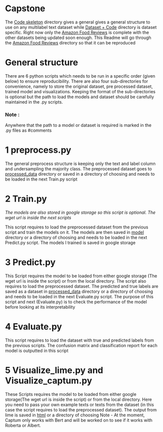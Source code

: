 # Capstone

The [Code skeleton](https://github.com/fajim1/Capstone/tree/master/Code%20Skeleton) directory gives a general gives a general structure to use on any multilabel text dataset while 
[Dataset + Code](https://github.com/fajim1/Capstone/tree/master/Dataset%20%2B%20Code) directory is dataset specific. Right now only the [Amazon Food Reviews](https://github.com/fajim1/Capstone/tree/master/Dataset%20%2B%20Code/Amazon%20Food%20Reviews) is complete with the other datasets being updated soon enough. This Readme will go through the [Amazon Food Reviews](https://github.com/fajim1/Capstone/tree/master/Dataset%20%2B%20Code/Amazon%20Food%20Reviews) directory so that it can be reproduced 

# General structure 

There are 6 python scripts which needs to be run in a specific order (given below) to ensure reproducibility. There are also four sub-directories for convenience, namely to store the original dataset, pre processed dataset, trained model and visualizations. Keeping the format of the sub-directories is optional but the path to load the models and dataset should be carefully maintained in the .py scripts. 

### Note : 
Anywhere that the path to a model or dataset is required is marked in the .py files as #comments

# 1 preprocess.py 

The general preprocess structure is keeping only the text and label column and undersampling the majority class. The preprocessed dataset goes to [processed_data](https://github.com/fajim1/Capstone/tree/master/Dataset%20%2B%20Code/Amazon%20Food%20Reviews/processed_data) directory or saved in a directory of choosing and needs to be loaded in the next Train.py script 

# 2 Train.py

*The models are also stored in google storage so this script is optional. The wget url is inside the next scripts*

This script requires to load the preprocessed dataset from the previous script and train the models on it. The models are then saved in  [model](https://github.com/fajim1/Capstone/tree/master/Dataset%20%2B%20Code/Amazon%20Food%20Reviews/model) directory or a directory of choosing and needs to be loaded in the next Predict.py script. The models I trained is saved in google storage 

# 3 Predict.py 

This Script requires the model to be loaded from either google storage (The wget url is inside the script) or from the local directory. The script also requires to load the preprocessed dataset. The predicted and true labels are saved as a dataset in [processed_data](https://github.com/fajim1/Capstone/tree/master/Dataset%20%2B%20Code/Amazon%20Food%20Reviews/processed_data) directory or a directory of choosing and needs to be loaded in the next Evaluate.py script. The purpose of this script and next (Evaluate.py) is to check the performance of the model before looking at its interpretability 

# 4 Evaluate.py

This script requires to load the dataset with true and predicted labels from the previous scripts. The confusion matrix and classification report for each model is outputted in this script 

# 5 Visualize_lime.py and Visualize_captum.py

These Scripts requires the model to be loaded from either google storage(The wget url is inside the script) or from the local directory. Here you need to pass your own example texts or texts from the dataset (in this case the script requires to load the preprocessed dataset). The output from lime is saved in [html](https://github.com/fajim1/Capstone/tree/master/Dataset%20%2B%20Code/Amazon%20Food%20Reviews/html) or a directory of choosing
Note - At the moment, Captum only works with Bert and will be worked on to see if it works with Roberta or Albert. 




